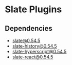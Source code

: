 # Slate Plugins

## Dependencies

- slate@0.54.5
- slate-history@0.54.5
- slate-hyperscript@0.54.5
- slate-react@0.54.5
